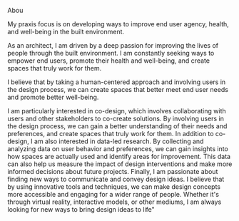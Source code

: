 
Abou


My praxis focus is on developing ways to improve end user agency, health, and well-being in the built environment.

As an architect, I am driven by a deep passion for improving the lives of people through the built environment. I am constantly seeking ways to empower end users, promote their health and well-being, and create spaces that truly work for them.

I believe that by taking a human-centered approach and involving users in the design process, we can create spaces that better meet end user needs and promote better well-being. 

I am particularly interested in co-design, which involves collaborating with users and other stakeholders to co-create solutions. By involving users in the design process, we can gain a better understanding of their needs and preferences, and create spaces that truly work for them. In addition to co-design, I am also interested in data-led research. By collecting and analyzing data on user behavior and preferences, we can gain insights into how spaces are actually used and identify areas for improvement. This data can also help us measure the impact of design interventions and make more informed decisions about future projects. Finally, I am passionate about finding new ways to communicate and convey design ideas. I believe that by using innovative tools and techniques, we can make design concepts more accessible and engaging for a wider range of people. Whether it's through virtual reality, interactive models, or other mediums, I am always looking for new ways to bring design ideas to life"
